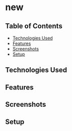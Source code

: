 # new

## Table of Contents
* [Technologies Used](#technologies-used)
* [Features](#features)
* [Screenshots](#screenshots)
* [Setup](#setup)

## Technologies Used

## Features

## Screenshots

## Setup

